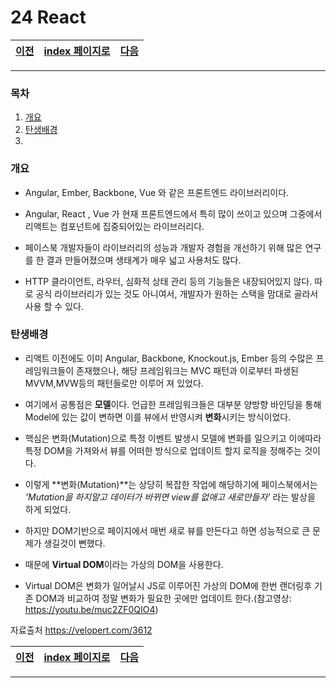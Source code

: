 # 24 React

[이전](./23.md)|[index 페이지로](./00index.md) |[다음](./25.md)
---|---|---
<hr>


### 목차

1. [개요](#개요)
1. [탄생배경](#탄생배경)
1.

### 개요

- Angular, Ember, Backbone, Vue 와 같은 프론트엔드 라이브러리이다.

- Angular, React , Vue 가 현재 프론트엔드에서 특히 많이 쓰이고 있으며 그중에서 리액트는 컴포넌트에 집중되어있는 라이브러리다.

- 페이스북 개발자들이 라이브러리의 성능과 개발자 경험을 개선하기 위해 많은 연구를 한 결과 만들어졌으며 생태계가 매우 넓고 사용처도 많다.

- HTTP 클라이언트, 라우터, 심화적 상태 관리 등의 기능들은 내장되어있지 않다. 따로 공식 라이브러리가 있는 것도 아니여서, 개발자가 원하는 스택을 맘대로 골라서 사용 할 수 있다.

  

### 탄생배경

- 리액트 이전에도 이미 Angular, Backbone, Knockout.js, Ember 등의 수많은 프레임워크들이 존재했으나, 해당 프레임워크는 MVC 패턴과 이로부터 파생된 MVVM,MVW등의 패턴들로만 이루어 져 있었다.

- 여기에서 공통점은 **모델**이다. 언급한 프레임워크들은 대부분 양방향 바인딩을 통해 Model에 있는 값이 변하면 이를 뷰에서 반영시켜 **변화**시키는 방식이었다.

- 핵심은 변화(Mutation)으로 특정 이벤트 발생시 모델에 변화를 일으키고 이에따라 특정 DOM을  가져와서 뷰를 어떠한 방식으로 업데이트 할지 로직을 정해주는 것이다.

- 이렇게 **변화(Mutation)**는 상당히 복잡한 작업에 해당하기에 페이스북에서는 *'Mutation을 하지말고 데이터가 바뀌면 view를 없애고 새로만들자'* 라는 발상을  하게 되었다.

- 하지만 DOM기반으로 페이지에서 매번 새로 뷰를 만든다고 하면 성능적으로 큰 문제가 생길것이 뻔했다.

- 때문에 **Virtual DOM**이라는 가상의 DOM을 사용한다.

- Virtual DOM은 변화가 일어날시 JS로 이루어진 가상의 DOM에 한번 랜더링후 기존 DOM과 비교하여 정말 변화가 필요한 곳에만 업데이트 한다.(참고영상: https://youtu.be/muc2ZF0QIO4)

  

자료출처 https://velopert.com/3612

  

[이전](./23.md)|[index 페이지로](./00index.md) |[다음](./25.md)
---|---|---
<hr>

